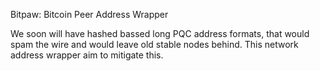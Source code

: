 Bitpaw:  Bitcoin Peer Address Wrapper

We soon will have hashed bassed long PQC address formats, that would spam the
wire and would leave old stable nodes behind.
This network address wrapper aim to mitigate this.

